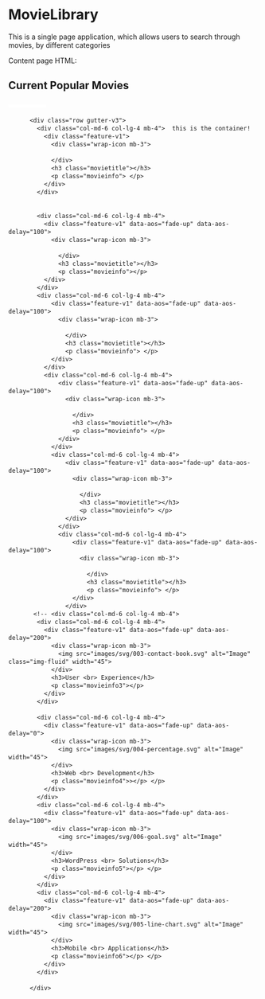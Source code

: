 # MovieLibrary
This is a single page application, which allows users to search through movies, by different categories

Content page HTML:

<div class="section-heading-wrap text-center mb-5" id="content2">
            <h2 id="title" class="heading-h2 text-center divider"><span class="gsap-reveal">Current Popular Movies</span></h2>
            <span class="gsap-reveal"><img src="images/divider.png" alt="divider" width="76"></span>
          </div>

          <div class="row gutter-v3">
            <div class="col-md-6 col-lg-4 mb-4">  this is the container!
              <div class="feature-v1">
                <div class="wrap-icon mb-3">
                  
                </div>
                <h3 class="movietitle"></h3>
                <p class="movieinfo"> </p>
              </div> 
            </div>
              
         
            <div class="col-md-6 col-lg-4 mb-4">
              <div class="feature-v1" data-aos="fade-up" data-aos-delay="100">
                <div class="wrap-icon mb-3">
                     
                  </div>
                  <h3 class="movietitle"></h3>
                  <p class="movieinfo"></p>
              </div> 
            </div>
            <div class="col-md-6 col-lg-4 mb-4">
                <div class="feature-v1" data-aos="fade-up" data-aos-delay="100">
                  <div class="wrap-icon mb-3">
                       
                    </div>
                    <h3 class="movietitle"></h3>
                    <p class="movieinfo"> </p>
                </div> 
              </div>
              <div class="col-md-6 col-lg-4 mb-4">
                  <div class="feature-v1" data-aos="fade-up" data-aos-delay="100">
                    <div class="wrap-icon mb-3">
                         
                      </div>
                      <h3 class="movietitle"></h3>
                      <p class="movieinfo"> </p>
                  </div> 
                </div>
                <div class="col-md-6 col-lg-4 mb-4">
                    <div class="feature-v1" data-aos="fade-up" data-aos-delay="100">
                      <div class="wrap-icon mb-3">
                           
                        </div>
                        <h3 class="movietitle"></h3>
                        <p class="movieinfo"> </p>
                    </div> 
                  </div>
                  <div class="col-md-6 col-lg-4 mb-4">
                      <div class="feature-v1" data-aos="fade-up" data-aos-delay="100">
                        <div class="wrap-icon mb-3">
                             
                          </div>
                          <h3 class="movietitle"></h3>
                          <p class="movieinfo"> </p>
                      </div> 
                    </div>
           <!-- <div class="col-md-6 col-lg-4 mb-4">
            <div class="col-md-6 col-lg-4 mb-4">
              <div class="feature-v1" data-aos="fade-up" data-aos-delay="200">
                <div class="wrap-icon mb-3">
                  <img src="images/svg/003-contact-book.svg" alt="Image" class="img-fluid" width="45">
                </div>
                <h3>User <br> Experience</h3>
                <p class="movieinfo3"></p> 
              </div> 
            </div>

            <div class="col-md-6 col-lg-4 mb-4">
              <div class="feature-v1" data-aos="fade-up" data-aos-delay="0">
                <div class="wrap-icon mb-3">
                  <img src="images/svg/004-percentage.svg" alt="Image" width="45">
                </div>
                <h3>Web <br> Development</h3>
                <p class="movieinfo4">></p> </p>
              </div> 
            </div>
            <div class="col-md-6 col-lg-4 mb-4">
              <div class="feature-v1" data-aos="fade-up" data-aos-delay="100">
                <div class="wrap-icon mb-3">
                  <img src="images/svg/006-goal.svg" alt="Image" width="45">
                </div>
                <h3>WordPress <br> Solutions</h3>
                <p class="movieinfo5"></p> </p>
              </div> 
            </div>
            <div class="col-md-6 col-lg-4 mb-4">
              <div class="feature-v1" data-aos="fade-up" data-aos-delay="200">
                <div class="wrap-icon mb-3">
                  <img src="images/svg/005-line-chart.svg" alt="Image" width="45">
                </div>
                <h3>Mobile <br> Applications</h3>
                <p class="movieinfo6"></p> </p>
              </div> 
            </div>

          </div>
        